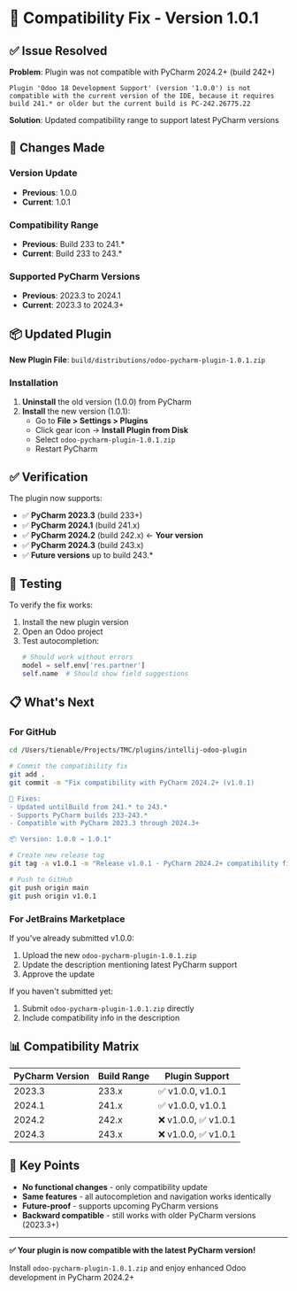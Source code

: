 # 🔧 Compatibility Fix - Version 1.0.1

## ✅ **Issue Resolved**

**Problem**: Plugin was not compatible with PyCharm 2024.2+ (build 242+)
```
Plugin 'Odoo 18 Development Support' (version '1.0.0') is not compatible with the current version of the IDE, because it requires build 241.* or older but the current build is PC-242.26775.22
```

**Solution**: Updated compatibility range to support latest PyCharm versions

## 🔄 **Changes Made**

### **Version Update**
- **Previous**: 1.0.0
- **Current**: 1.0.1

### **Compatibility Range**
- **Previous**: Build 233 to 241.*
- **Current**: Build 233 to 243.*

### **Supported PyCharm Versions**
- **Previous**: 2023.3 to 2024.1
- **Current**: 2023.3 to 2024.3+

## 📦 **Updated Plugin**

**New Plugin File**: `build/distributions/odoo-pycharm-plugin-1.0.1.zip`

### **Installation**
1. **Uninstall** the old version (1.0.0) from PyCharm
2. **Install** the new version (1.0.1):
   - Go to **File > Settings > Plugins**
   - Click gear icon → **Install Plugin from Disk**
   - Select `odoo-pycharm-plugin-1.0.1.zip`
   - Restart PyCharm

## ✅ **Verification**

The plugin now supports:
- ✅ **PyCharm 2023.3** (build 233+)
- ✅ **PyCharm 2024.1** (build 241.x)
- ✅ **PyCharm 2024.2** (build 242.x) ← **Your version**
- ✅ **PyCharm 2024.3** (build 243.x)
- ✅ **Future versions** up to build 243.*

## 🧪 **Testing**

To verify the fix works:
1. Install the new plugin version
2. Open an Odoo project
3. Test autocompletion:
   ```python
   # Should work without errors
   model = self.env['res.partner']
   self.name  # Should show field suggestions
   ```

## 📋 **What's Next**

### **For GitHub**
```bash
cd /Users/tienable/Projects/TMC/plugins/intellij-odoo-plugin

# Commit the compatibility fix
git add .
git commit -m "Fix compatibility with PyCharm 2024.2+ (v1.0.1)

🔧 Fixes:
- Updated untilBuild from 241.* to 243.*
- Supports PyCharm builds 233-243.*
- Compatible with PyCharm 2023.3 through 2024.3+

📦 Version: 1.0.0 → 1.0.1"

# Create new release tag
git tag -a v1.0.1 -m "Release v1.0.1 - PyCharm 2024.2+ compatibility fix"

# Push to GitHub
git push origin main
git push origin v1.0.1
```

### **For JetBrains Marketplace**
If you've already submitted v1.0.0:
1. Upload the new `odoo-pycharm-plugin-1.0.1.zip`
2. Update the description mentioning latest PyCharm support
3. Approve the update

If you haven't submitted yet:
1. Submit `odoo-pycharm-plugin-1.0.1.zip` directly
2. Include compatibility info in the description

## 📊 **Compatibility Matrix**

| PyCharm Version | Build Range | Plugin Support |
|-----------------|-------------|----------------|
| 2023.3 | 233.x | ✅ v1.0.0, v1.0.1 |
| 2024.1 | 241.x | ✅ v1.0.0, v1.0.1 |
| 2024.2 | 242.x | ❌ v1.0.0, ✅ v1.0.1 |
| 2024.3 | 243.x | ❌ v1.0.0, ✅ v1.0.1 |

## 🎯 **Key Points**

- **No functional changes** - only compatibility update
- **Same features** - all autocompletion and navigation works identically
- **Future-proof** - supports upcoming PyCharm versions
- **Backward compatible** - still works with older PyCharm versions (2023.3+)

---

**✅ Your plugin is now compatible with the latest PyCharm version!**

Install `odoo-pycharm-plugin-1.0.1.zip` and enjoy enhanced Odoo development in PyCharm 2024.2+